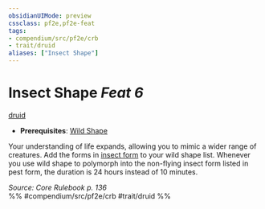 ```yaml
---
obsidianUIMode: preview
cssclass: pf2e,pf2e-feat
tags:
- compendium/src/pf2e/crb
- trait/druid
aliases: ["Insect Shape"]
---
```

# Insect Shape  *Feat 6*  
[druid](../../rules/traits/druid.md)  

- **Prerequisites**: [Wild Shape](wild-shape.md)

Your understanding of life expands, allowing you to mimic a wider range of creatures. Add the forms in [insect form](../spells/insect-form.md) to your wild shape list. Whenever you use wild shape to polymorph into the non-flying insect form listed in pest form, the duration is 24 hours instead of 10 minutes.

*Source: Core Rulebook p. 136*  
%% #compendium/src/pf2e/crb #trait/druid %%